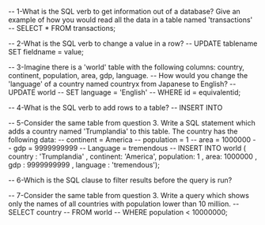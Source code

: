 -- 1-What is the SQL verb to get information out of a database? Give an example of how you would read all the data in a table named 'transactions'
-- SELECT * FROM transactions;

-- 2-What is the SQL verb to change a value in a row?
-- UPDATE tablename  SET fieldname  = value;

-- 3-Imagine there is a 'world' table with the following columns: country, continent, population, area, gdp, language. 
-- How would you change the 'language' of a country named countryx from Japanese to English?
-- UPDATE world
-- SET language = 'English'
-- WHERE id = equivalentid;

-- 4-What is the SQL verb to add rows to a table?
-- INSERT INTO

-- 5-Consider the same table from question 3. Write a SQL statement which adds a country named 'Trumplandia' to this table. The country has the following data:
-- continent = America
-- population = 1
-- area = 1000000
-- gdp = 9999999999
-- Language = tremendous
-- INSERT INTO world ( country : 'Trumplandia' , continent: 'America', population: 1 , area: 1000000 , gdp : 9999999999 , language : 'tremendous');

-- 6-Which is the SQL clause to filter results before the query is run?


-- 7-Consider the same table from question 3. Write a query which shows only the names of all countries with population lower than 10 million.
-- SELECT country
-- FROM world
-- WHERE population < 10000000;
